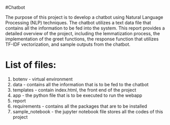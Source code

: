 # Chatbot

The purpose of this project is to develop a chatbot using Natural Language Processing (NLP) techniques. The chatbot utilizes a text data file that contains all the information to be fed into the system. This report provides  a detailed overview of the project, including the lemmatization process, the implementation of the greet functions, the response function that utilizes TF-IDF vectorization, and sample outputs from the chatbot.

# List of files:

1. botenv - virtual environment
2. data - contains all the information that is to be fed to the chatbot
3. templates - contain index.html, the front end of the project
4. app - the python file that is to be executed to run the webapp
5. report
6. requirements - contains all the packages that are to be installed
7. sample_notebook - the jupyter notebook file stores all the codes of this project
